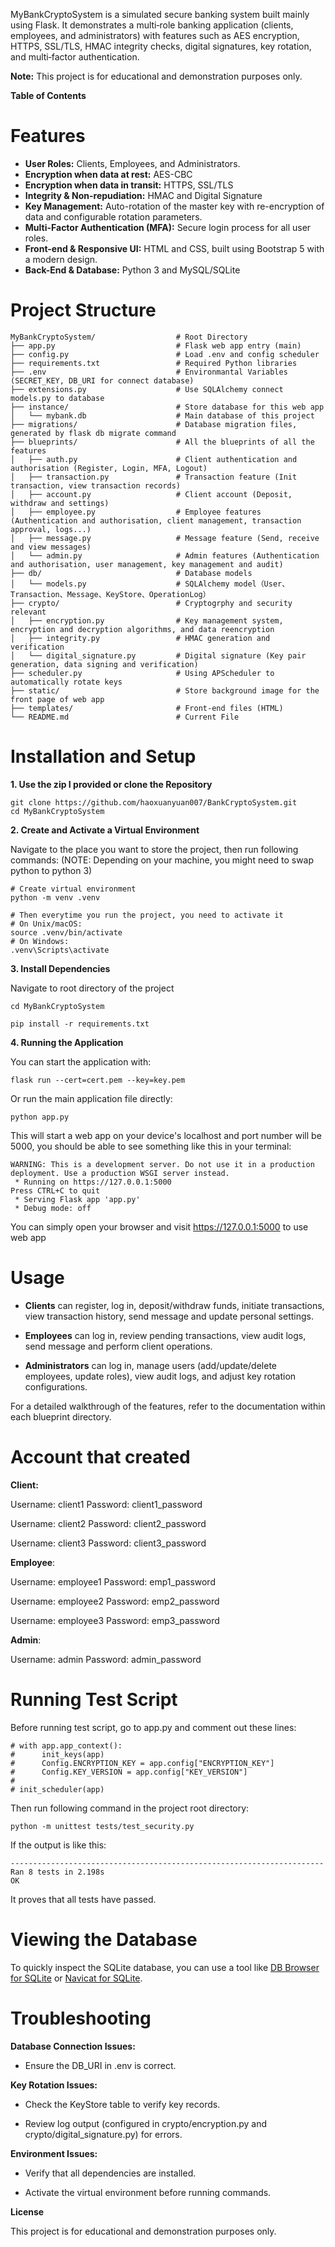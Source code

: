 
MyBankCryptoSystem is a simulated secure banking system built mainly using Flask. It demonstrates a multi‐role banking application (clients, employees, and administrators) with features such as AES encryption, HTTPS, SSL/TLS, HMAC integrity checks, digital signatures, key rotation, and multi‐factor authentication.


**Note:** This project is for educational and demonstration purposes only.

**Table of Contents**

# Features
- **User Roles:** Clients, Employees, and Administrators.
- **Encryption when data at rest:** AES-CBC
- **Encryption when data in transit:** HTTPS, SSL/TLS
- **Integrity & Non-repudiation:** HMAC and Digital Signature
- **Key Management:** Auto-rotation of the master key with re-encryption of data and configurable rotation parameters.
- **Multi-Factor Authentication (MFA):** Secure login process for all user roles.
- **Front-end & Responsive UI:** HTML and CSS, built using Bootstrap 5 with a modern design.
- **Back-End & Database:** Python 3 and MySQL/SQLite

# Project Structure
```
MyBankCryptoSystem/                  # Root Directory
├── app.py                           # Flask web app entry (main)
├── config.py                        # Load .env and config scheduler
├── requirements.txt                 # Required Python libraries
├── .env                             # Environmantal Variables (SECRET_KEY, DB_URI for connect database)
├── extensions.py                    # Use SQLAlchemy connect models.py to database
├── instance/                        # Store database for this web app
│   └── mybank.db                    # Main database of this project
├── migrations/                      # Database migration files, generated by flask db migrate command
├── blueprints/                      # All the blueprints of all the features
│   ├── auth.py                      # Client authentication and authorisation (Register, Login, MFA, Logout)
│   ├── transaction.py               # Transaction feature (Init transaction, view transaction records)
│   ├── account.py                   # Client account (Deposit, withdraw and settings)
│   ├── employee.py                  # Employee features (Authentication and authorisation, client management, transaction approval, logs...)
│   ├── message.py                   # Message feature (Send, receive and view messages)
│   └── admin.py                     # Admin features (Authentication and authorisation, user management, key management and audit)
├── db/                              # Database models
│   └── models.py                    # SQLAlchemy model（User、Transaction、Message、KeyStore、OperationLog）
├── crypto/                          # Cryptogrphy and security relevant
│   ├── encryption.py                # Key management system, encryption and decryption algorithms, and data reencryption
│   ├── integrity.py                 # HMAC generation and verification
│   └── digital_signature.py         # Digital signature (Key pair generation, data signing and verification)
├── scheduler.py                     # Using APScheduler to automatically rotate keys
├── static/                          # Store background image for the front page of web app
├── templates/                       # Front-end files (HTML)
└── README.md                        # Current File
```

# Installation and Setup 

**1. Use the zip I provided or clone the Repository**
```
git clone https://github.com/haoxuanyuan007/BankCryptoSystem.git
cd MyBankCryptoSystem
```

**2. Create and Activate a Virtual Environment**

Navigate to the place you want to store the project, then run following commands:
(NOTE: Depending on your machine, you might need to swap python to python 3)
```
# Create virtual environment
python -m venv .venv

# Then everytime you run the project, you need to activate it
# On Unix/macOS:
source .venv/bin/activate
# On Windows:
.venv\Scripts\activate
```

**3. Install Dependencies**

Navigate to root directory of the project

```
cd MyBankCryptoSystem
```

```
pip install -r requirements.txt
```


**4. Running the Application**


You can start the application with:

```
flask run --cert=cert.pem --key=key.pem
```

Or run the main application file directly:

```
python app.py
```

This will start a web app on your device's localhost 
and port number will be 5000, you should be able to see something like this in your terminal:
```
WARNING: This is a development server. Do not use it in a production deployment. Use a production WSGI server instead.
 * Running on https://127.0.0.1:5000
Press CTRL+C to quit
 * Serving Flask app 'app.py'
 * Debug mode: off
```
You can simply open your browser and visit https://127.0.0.1:5000 to use web app


# Usage

- **Clients** can register, log in, deposit/withdraw funds, initiate transactions, view transaction history, send message and update personal settings.

- **Employees** can log in, review pending transactions, view audit logs, send message and perform client operations.

- **Administrators** can log in, manage users (add/update/delete employees, update roles), view audit logs, and adjust key rotation configurations.


For a detailed walkthrough of the features, refer to the documentation within each blueprint directory.


# Account that created
**Client:**

Username: client1   Password: client1_password

Username: client2   Password: client2_password

Username: client3   Password: client3_password


**Employee**:

Username: employee1   Password: emp1_password

Username: employee2   Password: emp2_password

Username: employee3   Password: emp3_password


**Admin**:

Username: admin   Password: admin_password




# Running Test Script
Before running test script, go to app.py and comment out these lines:
```
# with app.app_context():
#      init_keys(app)
#      Config.ENCRYPTION_KEY = app.config["ENCRYPTION_KEY"]
#      Config.KEY_VERSION = app.config["KEY_VERSION"]
# 
# init_scheduler(app)
```
Then run following command in the project root directory:

```
python -m unittest tests/test_security.py 
```
If the output is like this:

```
----------------------------------------------------------------------
Ran 8 tests in 2.198s
OK

```
It proves that all tests have passed.



# Viewing the Database

To quickly inspect the SQLite database, you can use a tool like [DB Browser for SQLite](https://sqlitebrowser.org/) or [Navicat for SQLite](https://www.navicat.com/en/products/navicat-for-sqlite).


# Troubleshooting

**Database Connection Issues:**
- Ensure the DB_URI in .env is correct.

**Key Rotation Issues:**

- Check the KeyStore table to verify key records.

- Review log output (configured in crypto/encryption.py and crypto/digital_signature.py) for errors.

**Environment Issues:**

- Verify that all dependencies are installed.

- Activate the virtual environment before running commands.



**License**


This project is for educational and demonstration purposes only.
